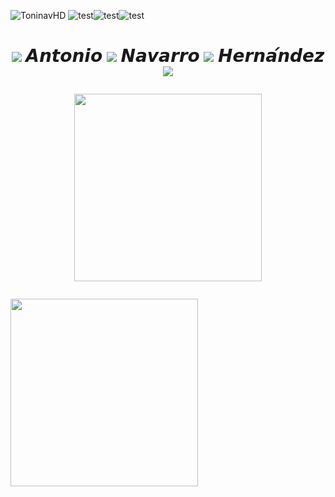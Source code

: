 
 ![ToninavHD](https://64.media.tumblr.com/7ecf3f778ce1b2012747536063b9026e/765eb1dc2b3ac298-fd/s640x960/f5f7c3eb221f0740b262d263b37cd95c99aabf76.pnj) 
![test](https://64.media.tumblr.com/db1902d7a6af8da3f321f36ed3d977ae/dff5798c932c4cd2-a3/s250x400/56da797335a021d5ec113e6850574654ed22c55a.gifv)![test](https://64.media.tumblr.com/db1902d7a6af8da3f321f36ed3d977ae/dff5798c932c4cd2-a3/s250x400/56da797335a021d5ec113e6850574654ed22c55a.gifv)![test](https://64.media.tumblr.com/db1902d7a6af8da3f321f36ed3d977ae/dff5798c932c4cd2-a3/s250x400/56da797335a021d5ec113e6850574654ed22c55a.gifv)
<center><h1> 

![](https://64.media.tumblr.com/86e3d6e6aa299900332e458afcbdcc11/344c6e38732ef153-83/s75x75_c1/3c525473952d03cdff270898cef32460e2057f77.gifv) 𝘼𝙣𝙩𝙤𝙣𝙞𝙤 ![](https://64.media.tumblr.com/86e3d6e6aa299900332e458afcbdcc11/344c6e38732ef153-83/s75x75_c1/3c525473952d03cdff270898cef32460e2057f77.gifv) 𝙉𝙖𝙫𝙖𝙧𝙧𝙤 ![](https://64.media.tumblr.com/86e3d6e6aa299900332e458afcbdcc11/344c6e38732ef153-83/s75x75_c1/3c525473952d03cdff270898cef32460e2057f77.gifv) 𝙃𝙚𝙧𝙣𝙖́𝙣𝙙𝙚𝙯 ![](https://64.media.tumblr.com/86e3d6e6aa299900332e458afcbdcc11/344c6e38732ef153-83/s75x75_c1/3c525473952d03cdff270898cef32460e2057f77.gifv)


<img align="center" src="https://64.media.tumblr.com/b82b2be1bad018cbc39231ca0477ff68/89aadfac46851426-e8/s500x750/dcbd50cf484c3473a3b7a107535b20dde6b797fd.gifv"  width="300"
  height="300" />

<img align="left" src="https://64.media.tumblr.com/2f3b4fd3c076ea82e55d88e4001e6270/52278e7a5f3b1d08-55/s640x960/246217e83eef32aab6614faf4a092ba7a6273938.jpg"  width="300"
  height="300" />





<!--
**toninavhd/toninavhd** is a ✨ _special_ ✨ repository because its `README.md` (this file) appears on your GitHub profile.
Here are some ideas to get you started:
- 🔭 I’m currently working on ...
- 🌱 I’m currently learning ...
- 👯 I’m looking to collaborate on ...
- 🤔 I’m looking for help with ...
- 💬 Ask me about ...
- 📫 How to reach me: ...
- 😄 Pronouns: ...
- ⚡ Fun fact: ...
-->
